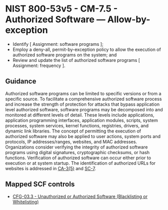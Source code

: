 # NIST 800-53v5 - CM-7.5 - Authorized Software — Allow-by-exception
- Identify \[ Assignment: software programs \];
- Employ a deny-all, permit-by-exception policy to allow the execution of authorized software programs on the system; and
- Review and update the list of authorized software programs \[ Assignment: frequency \].
## Guidance
Authorized software programs can be limited to specific versions or from a specific source. To facilitate a comprehensive authorized software process and increase the strength of protection for attacks that bypass application level authorized software, software programs may be decomposed into and monitored at different levels of detail. These levels include applications, application programming interfaces, application modules, scripts, system processes, system services, kernel functions, registries, drivers, and dynamic link libraries. The concept of permitting the execution of authorized software may also be applied to user actions, system ports and protocols, IP addresses/ranges, websites, and MAC addresses. Organizations consider verifying the integrity of authorized software programs using digital signatures, cryptographic checksums, or hash functions. Verification of authorized software can occur either prior to execution or at system startup. The identification of authorized URLs for websites is addressed in [CA-3(5)](#ca-3.5) and [SC-7](#sc-7).
## Mapped SCF controls
- [CFG-03.3 - Unauthorized or Authorized Software (Blacklisting or Whitelisting)](../scf/cfg-033-unauthorizedorauthorizedsoftware(blacklistingorwhitelisting).md)